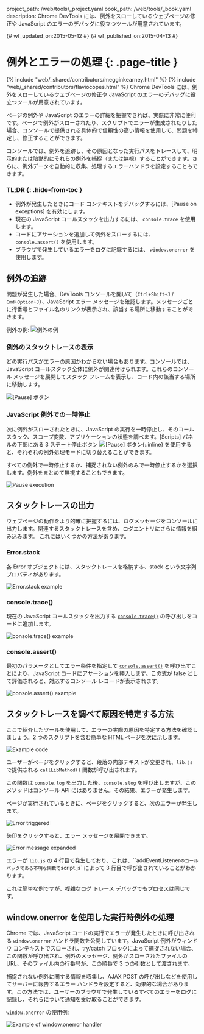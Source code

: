 project_path: /web/tools/_project.yaml
book_path: /web/tools/_book.yaml
description: Chrome DevTools には、例外をスローしているウェブページの修正や JavaScript のエラーのデバッグに役立つツールが用意されています。

{# wf_updated_on:2015-05-12 #}
{# wf_published_on:2015-04-13 #}

# 例外とエラーの処理 {: .page-title }

{% include "web/_shared/contributors/megginkearney.html" %}
{% include "web/_shared/contributors/flaviocopes.html" %}
Chrome DevTools には、例外をスローしているウェブページの修正や JavaScript のエラーのデバッグに役立つツールが用意されています。

ページの例外や JavaScript のエラーの詳細を把握できれば、実際に非常に便利です。ページで例外がスローされたり、スクリプトでエラーが生成されたりした場合、コンソールで提供される具体的で信頼性の高い情報を使用して、問題を特定し、修正することができます。

コンソールでは、例外を追跡し、その原因となった実行パスをトレースして、明示的または暗黙的にそれらの例外を捕捉（または無視）することができます。さらに、例外データを自動的に収集、処理するエラーハンドラを設定することもできます。

### TL;DR {: .hide-from-toc }

- 例外が発生したときにコード コンテキストをデバッグするには、[Pause on exceptions] を有効にします。
- 現在の JavaScript コールスタックを出力するには、 <code>console.trace</code> を使用します。
- コードにアサーションを追加して例外をスローするには、 <code>console.assert()</code> を使用します。
- ブラウザで発生しているエラーをログに記録するには、 <code>window.onerror</code> を使用します。

## 例外の追跡

問題が発生した場合、DevTools コンソールを開いて（`Ctrl+Shift+J` / `Cmd+Option+J`）、JavaScript エラー メッセージを確認します。メッセージごとに行番号とファイル名のリンクが表示され、該当する場所に移動することができます。

例外の例:
![例外の例](images/track-exceptions-tracking-exceptions.jpg)

### 例外のスタックトレースの表示

どの実行パスがエラーの原因かわからない場合もあります。コンソールでは、JavaScript コールスタック全体に例外が関連付けられます。これらのコンソール メッセージを展開してスタック フレームを表示し、コード内の該当する場所に移動します。

![[Pause] ボタン](images/track-exceptions-exception-stack-trace.jpg)

### JavaScript 例外での一時停止

次に例外がスローされたときに、JavaScript の実行を一時停止し、そのコールスタック、スコープ変数、アプリケーションの状態を調べます。[Scripts] パネルの下部にある 3 ステート停止ボタン ![[Pause] ボタン](images/track-exceptions-pause-gray.png){:.inline} を使用すると、それぞれの例外処理モードに切り替えることができます。

すべての例外で一時停止するか、捕捉されない例外のみで一時停止するかを選択します。例外をまとめて無視することもできます。

![Pause execution](images/track-exceptions-pause-execution.jpg)

## スタックトレースの出力

ウェブページの動作をより的確に把握するには、ログメッセージをコンソールに出力します。関連するスタックトレースを含め、ログエントリにさらに情報を組み込みます。
これにはいくつかの方法があります。

### Error.stack

各 Error オブジェクトには、スタックトレースを格納する、stack という文字列プロパティがあります。

![Error.stack example](images/track-exceptions-error-stack.jpg)

### console.trace()

現在の JavaScript コールスタックを出力する [`console.trace()`](./console-reference#consoletraceobject) の呼び出しをコードに追加します。

![console.trace() example](images/track-exceptions-console-trace.jpg)

### console.assert()

最初のパラメータとしてエラー条件を指定して [`console.assert()`](./console-reference#consoleassertexpression-object) を呼び出すことにより、JavaScript コードにアサーションを挿入します。この式が false として評価されると、対応するコンソール レコードが表示されます。

![console.assert() example](images/track-exceptions-console-assert.jpg)

## スタックトレースを調べて原因を特定する方法

ここで紹介したツールを使用して、エラーの実際の原因を特定する方法を確認しましょう。2 つのスクリプトを含む簡単な HTML ページを次に示します。

![Example code](images/track-exceptions-example-code.png)

ユーザーがページをクリックすると、段落の内部テキストが変更され、`lib.js` で提供される `callLibMethod()` 関数が呼び出されます。

この関数は `console.log` を出力した後、`console.slog` を呼び出しますが、このメソッドはコンソール API にはありません。その結果、エラーが発生します。

ページが実行されているときに、ページをクリックすると、次のエラーが発生します。

![Error triggered](images/track-exceptions-example-error-triggered.png)

矢印をクリックすると、エラー メッセージを展開できます。

![Error message expanded](images/track-exceptions-example-error-message-expanded.png)

エラーが `lib.js` の 4 行目で発生しており、これは、``addEventListener`のコールバックである不明な関数で`script.js` によって 3 行目で呼び出されていることがわかります。

これは簡単な例ですが、複雑なログ トレース デバッグでもプロセスは同じです。

## window.onerror を使用した実行時例外の処理

Chrome では、JavaScript コードの実行でエラーが発生したときに呼び出される `window.onerror` ハンドラ関数を公開しています。JavaScript 例外がウィンドウ コンテキストでスローされ、try/catch ブロックによって捕捉されない場合、この関数が呼び出され、例外のメッセージ、例外がスローされたファイルの URL、そのファイル内の行番号が、この順番で 3 つの引数として渡されます。

捕捉されない例外に関する情報を収集し、AJAX POST の呼び出しなどを使用してサーバーに報告するエラー ハンドラを設定すると、効果的な場合があります。この方法では、ユーザーのブラウザで発生しているすべてのエラーをログに記録し、それらについて通知を受け取ることができます。

`window.onerror` の使用例:

![Example of window.onerror handler](images/runtime-exceptions-window-onerror.jpg)
